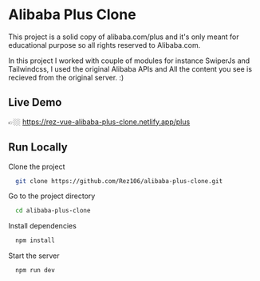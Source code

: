 
# Alibaba Plus Clone

This project is a solid copy of alibaba.com/plus and it's only meant for educational purpose so all rights reserved to Alibaba.com.

In this project I worked with couple of modules for instance SwiperJs and Tailwindcss,
I used the original Alibaba APIs and All the content you see is recieved from the original server. :)


## Live Demo

 👉🏼 https://rez-vue-alibaba-plus-clone.netlify.app/plus


## Run Locally

Clone the project

```bash
  git clone https://github.com/Rez106/alibaba-plus-clone.git
```

Go to the project directory

```bash
  cd alibaba-plus-clone
```

Install dependencies

```bash
  npm install
```

Start the server

```bash
  npm run dev
```

